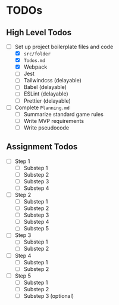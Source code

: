 # TODOs

## High Level Todos

- [ ] Set up project boilerplate files and code
  - [x] `src/folder`
  - [x] `Todos.md`
  - [x] Webpack
  - [ ] Jest
  - [ ] Tailwindcss (delayable)
  - [ ] Babel (delayable)
  - [ ] ESLint (delayable)
  - [ ] Prettier (delayable)
- [ ] Complete `Planning.md`
  - [ ] Summarize standard game rules
  - [ ] Write MVP requirements
  - [ ] Write pseudocode

## Assignment Todos

- [ ] Step 1
  - [ ] Substep 1
  - [ ] Substep 2
  - [ ] Substep 3
  - [ ] Substep 4
- [ ] Step 2
  - [ ] Substep 1
  - [ ] Substep 2
  - [ ] Substep 3
  - [ ] Substep 4
  - [ ] Substep 5
- [ ] Step 3
  - [ ] Substep 1
  - [ ] Substep 2
- [ ] Step 4
  - [ ] Substep 1
  - [ ] Substep 2
- [ ] Step 5
  - [ ] Substep 1
  - [ ] Substep 2
  - [ ] Substep 3 (optional)

